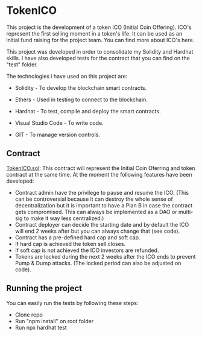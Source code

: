 # TokenICO

This project is the development of a token ICO (Initial Coin Offering).
ICO's represent the first seliing moment in a token's life. It can be used as an initial fund raising for the project team. You can find more about ICO's here.

This project was developed in order to consolidate my Solidity and Hardhat skills.
I have also developed tests for the contract that you can find on the "test" folder.

The technologies i have used on this project are:

- Solidity - To develop the blockchain smart contracts.

- Ethers - Used in testing to connect to the blockchain.

- Hardhat - To test, compile and deploy the smart contracts.

- Visual Studio Code - To write code.

- GIT - To manage version controls.




## Contract

[TokenICO.sol](https://github.com/Oputo50/TokenICO/blob/main/contracts/TokenICO.sol): This contract will represent the Initial Coin Oferring and token contract at the same time. 
At the moment the following features have been developed:
- Contract admin have the privilege to pause and resume the ICO. (This can be controversial because it can destroy the whole sense of decentralization but it is important to have a Plan B in case the contract gets compromised. This can always be implemented as a DAO or multi-sig to make it way less centralized.)
- Contract deployer can decide the starting date and by default the ICO will end 2 weeks after but you can always change that (see code).
- Contract has a pre-defined hard cap and soft cap. 
- If hard cap is achieved the token sell closes.
- If soft cap is not achieved the ICO investors are refunded. 
- Tokens are locked during the next 2 weeks after the ICO ends to prevent Pump & Dump attacks. (The locked period can also be adjusted on code).


## Running the project

You can easily run the tests by following these steps:

- Clone repo
- Run "npm install" on root folder
- Run npx hardhat test

